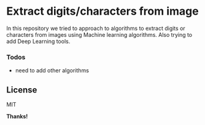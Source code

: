 # Extract digits/characters from image

In this repository we tried to approach to algorithms to extract digits or characters from images using Machine learning algorithms. Also trying to add Deep Learning tools. 



### Todos

 - need to add other algorithms

 
License
----

MIT


**Thanks!**